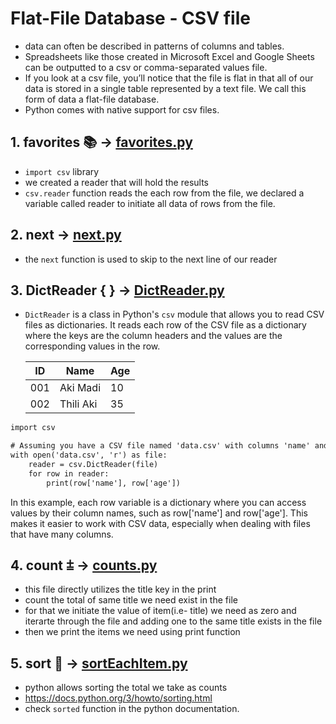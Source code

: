 # Flat-File Database - CSV file

- data can often be described in patterns of columns and tables.
- Spreadsheets like those created in Microsoft Excel and Google Sheets can be outputted to a csv or comma-separated values file.
-  If you look at a csv file, you’ll notice that the file is flat in that all of our data is stored in a single table represented by a text file. We call this form of data a flat-file database.
- Python comes with native support for csv files.

## 1. favorites  📚 → [favorites.py](https://github.com/AkiMadi16/14Days_of_python/blob/main/csv_file.py/favorites.py) 
- `import csv` library
- we created a reader that will hold the results 
- `csv.reader` function reads the each row from the file, we declared a variable called reader to initiate all data of rows from the file.


## 2. next  → [next.py](https://github.com/AkiMadi16/14Days_of_python/blob/main/csv_file.py/next.py) 
- the `next` function is used to skip to the next line of our reader 


## 3. DictReader { } → [DictReader.py](https://github.com/AkiMadi16/14Days_of_python/blob/main/csv_file.py/DictReader.py) 
- `DictReader` is a class in Python's `csv` module that allows you to read CSV files as dictionaries. It reads each row of the CSV file as a dictionary where the keys are the column headers and the values are the corresponding values in the row.


    | ID                                                    | Name | Age               |
    | ----------------------------------------------------------- | --------------- | ---------------------- |
    | 001 | Aki Madi     | 10 |
    | 002| Thili Aki  | 35 |





``` diff
import csv

# Assuming you have a CSV file named 'data.csv' with columns 'name' and 'age'
with open('data.csv', 'r') as file:
    reader = csv.DictReader(file)
    for row in reader:
        print(row['name'], row['age'])
```

In this example, each row variable is a dictionary where you can access values by their column names, such as row['name'] and row['age']. This makes it easier to work with CSV data, especially when dealing with files that have many columns.



## 4. count ⩲ → [counts.py](https://github.com/AkiMadi16/14Days_of_python/blob/main/csv_file.py/counts.py) 
- this file directly utilizes the title key in the print 
- count the total of same title we need exist in the file
- for that we initiate the value of item(i.e- title) we need as zero and iterarte through the file and adding one to the same title exists in the file
- then we print the items we need using print function 


## 5. sort 🔡 → [sortEachItem.py](https://github.com/AkiMadi16/14Days_of_python/blob/main/csv_file.py/sortEachItem.py) 
- python allows sorting the total we take as counts
- https://docs.python.org/3/howto/sorting.html
- check `sorted` function in the python documentation.